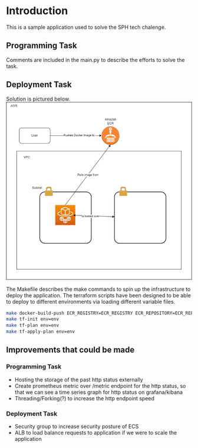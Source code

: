 # Introduction

This is a sample application used to solve the SPH tech chalenge.


## Programming Task

Comments are included in the main.py to describe the efforts to solve the task.

## Deployment Task

Solution is pictured below. 
![architecture](sph-challenge.drawio.png)

The Makefile describes the make commands to spin up the infrastructure to deploy the application. The terraform scripts have been designed to be able to deploy to different environments via loading different variable files.

```sh
make docker-build-push ECR_REGISTRY=ECR_REGISTRY ECR_REPOSITORY=ECR_REPOSITORY IMAGE_TAG=IMAGE_TAG
make tf-init env=env
make tf-plan env=env
make tf-apply-plan env=env
```

## Improvements that could be made

### Programming Task

- Hosting the storage of the past http status externally
- Create prometheus metric over /metric endpoint for the http status, so that we can see a time series graph for http status on grafana/kibana
- Threading/Forking(?) to increase the http endpoint speed

### Deployment Task

- Security group to increase security posture of ECS
- ALB to load balance requests to application if we were to scale the application
